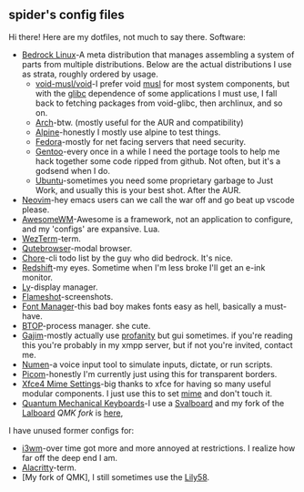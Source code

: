 ## spider's config files

Hi there! Here are my dotfiles, not much to say there. Software:

- [Bedrock Linux](https://bedrocklinux.org)-A meta distribution that manages assembling a system of parts from multiple distributions. Below are the actual distributions I use as strata, roughly ordered by usage.
    - [void-musl/void](https://voidlinux.org)-I prefer void [musl](https://musl.libc.org) for most system components, but with the [glibc](https://www.gnu.org/software/libc/) dependence of some applications I must use, I fall back to fetching packages from void-glibc, then archlinux, and so on.
    - [Arch](https://archlinux.org)-btw. (mostly useful for the AUR and compatibility)
    - [Alpine](https://alpinelinux.org)-honestly I mostly use alpine to test things.
    - [Fedora](https://fedoraproject.org)-mostly for net facing servers that need security.
    - [Gentoo](https://gentoo.org)-every once in a while I need the portage tools to help me hack together some code ripped from github. Not often, but it's a godsend when I do.
    - [Ubuntu](https://ubuntu.com)-sometimes you need some proprietary garbage to Just Work, and usually this is your best shot. After the AUR.
- [Neovim](https://neovim.io)-hey emacs users can we call the war off and go beat up vscode please.
- [AwesomeWM](https://awesomewm.org)-Awesome is a framework, not an application to configure, and my 'configs' are expansive. Lua.
- [WezTerm](https://wezfurlong.org/wezterm)-term.
- [Qutebrowser](https://qutebrowser.org)-modal browser.
- [Chore](https://github.com/paradigm/chore)-cli todo list by the guy who did bedrock. It's nice.
- [Redshift](https://github.com/jonls/redshift)-my eyes. Sometime when I'm less broke I'll get an e-ink monitor.
- [Ly](https://github.com/fairyglade/ly)-display manager.
- [Flameshot](https://flameshot.org)-screenshots.
- [Font Manager](https://github.com/FontManager/font-manager)-this bad boy makes fonts easy as hell, basically a must-have.
- [BTOP](https://github.com/aristocratos/btop)-process manager. she cute.
- [Gajim](https://gajim.org)-mostly actually use [profanity](https://profanity-im.github.io/) but gui sometimes. if you're reading this you're probably in my xmpp server, but if not you're invited, contact me.
- [Numen](https://git.sr.ht/~geb/numen)-a voice input tool to simulate inputs, dictate, or run scripts.
- [Picom](https://github.com/yshui/picom)-honestly I'm currently just using this for transparent borders.
- [Xfce4 Mime Settings](https://docs.xfce.org/xfce/xfce4-settings/4.14/mime)-big thanks to xfce for having so many useful modular components. I just use this to set [mime](https://specifications.freedesktop.org/mime-apps-spec/mime-apps-spec-latest.html) and don't touch it.
- [Quantum Mechanical Keyboards](https://github.com/qmk_firmware/qmk_firmware)-I use a [Svalboard](https://svalboard,org) and my fork of the [Lalboard](https://github.com/JesusFreke/lalboard/) _QMK fork_ is [here](https://github.com/spiderforrest/lalboard-qmk-clone),

I have unused former configs for:
- [i3wm](https://i3wm.org)-over time got more and more annoyed at restrictions. I realize how far off the deep end I am.
- [Alacritty](https://alacritty.org)-term.
- [My fork of QMK], I still sometimes use the [Lily58](https://github.com/kata0510/Lily58).
